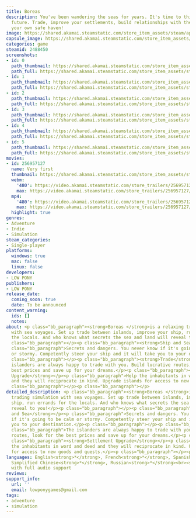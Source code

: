 ```yaml
---
title: Boreas
description: You've been wandering the seas for years. It's time to think about the
  future. Trade, improve your settlements, build relationships with the locals. Build
  your own safe haven!
image: https://shared.akamai.steamstatic.com/store_item_assets/steam/apps/2488450/header.jpg?t=1727435313
capsule_image: https://shared.akamai.steamstatic.com/store_item_assets/steam/apps/2488450/capsule_231x87.jpg?t=1727435313
categories: game
steamid: 2488450
screenshots:
- id: 0
  path_thumbnail: https://shared.akamai.steamstatic.com/store_item_assets/steam/apps/2488450/ss_9f2aff7320e4de2208a43e831bae6934fe0fe3e3.600x338.jpg?t=1727435313
  path_full: https://shared.akamai.steamstatic.com/store_item_assets/steam/apps/2488450/ss_9f2aff7320e4de2208a43e831bae6934fe0fe3e3.1920x1080.jpg?t=1727435313
- id: 1
  path_thumbnail: https://shared.akamai.steamstatic.com/store_item_assets/steam/apps/2488450/ss_9a5f3cf995090b10922104e2e06d8c3d2d01acd5.600x338.jpg?t=1727435313
  path_full: https://shared.akamai.steamstatic.com/store_item_assets/steam/apps/2488450/ss_9a5f3cf995090b10922104e2e06d8c3d2d01acd5.1920x1080.jpg?t=1727435313
- id: 2
  path_thumbnail: https://shared.akamai.steamstatic.com/store_item_assets/steam/apps/2488450/ss_b321444355a7302897ce91260562adeabf63324e.600x338.jpg?t=1727435313
  path_full: https://shared.akamai.steamstatic.com/store_item_assets/steam/apps/2488450/ss_b321444355a7302897ce91260562adeabf63324e.1920x1080.jpg?t=1727435313
- id: 3
  path_thumbnail: https://shared.akamai.steamstatic.com/store_item_assets/steam/apps/2488450/ss_d5d7566cfbb3313efb986edd3b7da54f093ecddd.600x338.jpg?t=1727435313
  path_full: https://shared.akamai.steamstatic.com/store_item_assets/steam/apps/2488450/ss_d5d7566cfbb3313efb986edd3b7da54f093ecddd.1920x1080.jpg?t=1727435313
- id: 4
  path_thumbnail: https://shared.akamai.steamstatic.com/store_item_assets/steam/apps/2488450/ss_f060813492f5ab17cde86e747155b20b53a044e3.600x338.jpg?t=1727435313
  path_full: https://shared.akamai.steamstatic.com/store_item_assets/steam/apps/2488450/ss_f060813492f5ab17cde86e747155b20b53a044e3.1920x1080.jpg?t=1727435313
- id: 5
  path_thumbnail: https://shared.akamai.steamstatic.com/store_item_assets/steam/apps/2488450/ss_92bd11dba8b4ccefc25258e2d4b99d299781e84c.600x338.jpg?t=1727435313
  path_full: https://shared.akamai.steamstatic.com/store_item_assets/steam/apps/2488450/ss_92bd11dba8b4ccefc25258e2d4b99d299781e84c.1920x1080.jpg?t=1727435313
movies:
- id: 256957127
  name: Very first
  thumbnail: https://shared.akamai.steamstatic.com/store_item_assets/steam/apps/256957127/movie.293x165.jpg?t=1688800407
  webm:
    '480': https://video.akamai.steamstatic.com/store_trailers/256957127/movie480_vp9.webm?t=1688800407
    max: https://video.akamai.steamstatic.com/store_trailers/256957127/movie_max_vp9.webm?t=1688800407
  mp4:
    '480': https://video.akamai.steamstatic.com/store_trailers/256957127/movie480.mp4?t=1688800407
    max: https://video.akamai.steamstatic.com/store_trailers/256957127/movie_max.mp4?t=1688800407
  highlight: true
genres:
- Adventure
- Indie
- Simulation
steam_categories:
- Single-player
platforms:
  windows: true
  mac: false
  linux: false
developers:
- LOW PONY
publishers:
- LOW PONY
release_date:
  coming_soon: true
  date: To be announced
content_warning:
  ids: []
  notes:
about: <p class="bb_paragraph"><strong>Boreas </strong>is a relaxing trading simulation
  with sea voyages. Set up trade between islands, improve your ship, run errands for
  the locals. And who knows what secrets the sea and land will reveal to you!</p><p
  class="bb_paragraph"></p><p class="bb_paragraph"><strong>Ship and Sea</strong></p><p
  class="bb_paragraph">Secrets and dangers. You never know if it's going to be calm
  or stormy. Competently steer your ship and it will take you to your destination.</p><p
  class="bb_paragraph"></p><p class="bb_paragraph"><strong>Trade</strong></p><p class="bb_paragraph">The
  islanders are always happy to trade with you. Build lucrative routes, look for the
  best prices and save up for your dreams.</p><p class="bb_paragraph"></p><p class="bb_paragraph"><strong>Settlement
  Upgrade</strong></p><p class="bb_paragraph">Help the inhabitants in word and deed
  and they will reciprocate in kind. Upgrade islands for access to new goods and quests.</p><p
  class="bb_paragraph"></p><p class="bb_paragraph"></p>
detailed_description: <p class="bb_paragraph"><strong>Boreas </strong>is a relaxing
  trading simulation with sea voyages. Set up trade between islands, improve your
  ship, run errands for the locals. And who knows what secrets the sea and land will
  reveal to you!</p><p class="bb_paragraph"></p><p class="bb_paragraph"><strong>Ship
  and Sea</strong></p><p class="bb_paragraph">Secrets and dangers. You never know
  if it's going to be calm or stormy. Competently steer your ship and it will take
  you to your destination.</p><p class="bb_paragraph"></p><p class="bb_paragraph"><strong>Trade</strong></p><p
  class="bb_paragraph">The islanders are always happy to trade with you. Build lucrative
  routes, look for the best prices and save up for your dreams.</p><p class="bb_paragraph"></p><p
  class="bb_paragraph"><strong>Settlement Upgrade</strong></p><p class="bb_paragraph">Help
  the inhabitants in word and deed and they will reciprocate in kind. Upgrade islands
  for access to new goods and quests.</p><p class="bb_paragraph"></p><p class="bb_paragraph"></p>
languages: English<strong>*</strong>, French<strong>*</strong>, Spanish - Spain<strong>*</strong>,
  Simplified Chinese<strong>*</strong>, Russian<strong>*</strong><br><strong>*</strong>languages
  with full audio support
reviews:
support_info:
  url: ''
  email: lowponygames@gmail.com
tags:
- adventure
- simulation
---
```


